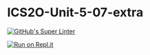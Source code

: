 # ICS2O-Unit-5-07-extra

[![GitHub's Super Linter](https://github.com/Johanna-liu16/ICS2O-Unit-5-07-extra/workflows/Johanna%20Liu's%20Super%20Linter/badge.svg)](https://github.com/ICS2O-Unit-5-07-extra/actions)

[![Run on Repl.it](https://repl.it/badge/github/Johanna-liu16/ICS2O-Unit-5-07-extra)](https://repl.it/github/Johanna-liu16/ICS2O-Unit-5-07-extra)
